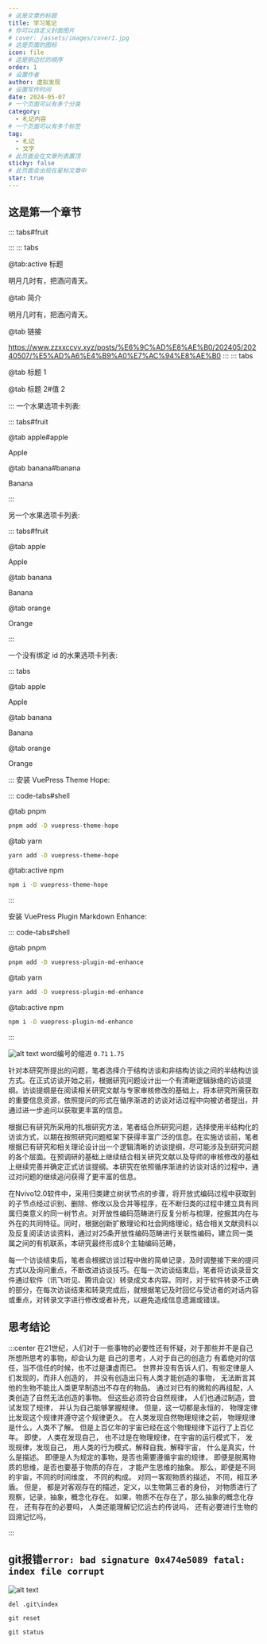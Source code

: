 ```yaml
---
# 这是文章的标题
title: 学习笔记
# 你可以自定义封面图片
# cover: /assets/images/cover1.jpg
# 这是页面的图标
icon: file
# 这是侧边栏的顺序
order: 1
# 设置作者
author: 虚拟发现
# 设置写作时间
date: 2024-05-07
# 一个页面可以有多个分类
category:
  - 札记内容
# 一个页面可以有多个标签
tag:
  - 札记
  - 文字
# 此页面会在文章列表置顶
sticky: false
# 此页面会出现在星标文章中
star: true
---
```


<!-- more -->
## 这是第一个章节

::: tabs#fruit

<!-- 这里，fruit 将用作 id，它是可选的 -->

<!-- 选项卡内容 -->

:::
::: tabs

@tab:active 标题
<!-- tab 1 将会被默认激活 -->
<!-- tab 1 内容 -->
明月几时有，把酒问青天。

@tab 简介
<!-- tab 2 内容 -->
明月几时有，把酒问青天。

@tab 链接
<!-- tab 3 内容 -->
<https://www.zzxxccvv.xyz/posts/%E6%9C%AD%E8%AE%B0/202405/20240507/%E5%AD%A6%E4%B9%A0%E7%AC%94%E8%AE%B0> 
:::
::: tabs

@tab 标题 1

<!-- 此处，选项卡 1 的标题“标题 1”将用作值。 -->

<!-- tab 1 内容 -->

@tab 标题 2#值 2

<!-- 这里，tab 2 的标题将是 “标题 2”，但它会使用 “值 2” 作为选项卡的值-->

<!-- tab 2 内容 -->

:::
一个水果选项卡列表:

::: tabs#fruit

@tab apple#apple

Apple

@tab banana#banana

Banana

:::

另一个水果选项卡列表:

::: tabs#fruit

@tab apple

Apple

@tab banana

Banana

@tab orange

Orange

:::

一个没有绑定 id 的水果选项卡列表:

::: tabs

@tab apple

Apple

@tab banana

Banana

@tab orange

Orange

:::
安装 VuePress Theme Hope:

::: code-tabs#shell

@tab pnpm

```bash
pnpm add -D vuepress-theme-hope
```

@tab yarn

```bash
yarn add -D vuepress-theme-hope
```

@tab:active npm

```bash
npm i -D vuepress-theme-hope
```

:::

安装 VuePress Plugin Markdown Enhance:

::: code-tabs#shell

@tab pnpm

```bash
pnpm add -D vuepress-plugin-md-enhance
```

@tab yarn

```bash
yarn add -D vuepress-plugin-md-enhance
```

@tab:active npm

```bash
npm i -D vuepress-plugin-md-enhance
```

:::

![alt text](image.png)
word编号的缩进
`0.71`
`1.75`

针对本研究所提出的问题，笔者选择介于结构访谈和非结构访谈之间的半结构访谈方式。在正式访谈开始之前，根据研究问题设计出一个有清晰逻辑脉络的访谈提纲。访谈提纲是在阅读相关研究文献与专家审核修改的基础上，将本研究所需获取的重要信息资源，依照提问的形式在循序渐进的访谈对话过程中向被访者提出，并通过进一步追问以获取更丰富的信息。

根据已有研究所采用的扎根研究方法，笔者结合所研究问题，选择使用半结构化的访谈方式，以期在按照研究问题框架下获得丰富广泛的信息。在实施访谈前，笔者根据已有研究和相关理论设计出一个逻辑清晰的访谈提纲，尽可能涉及到研究问题的各个层面。在预调研的基础上继续结合相关研究文献以及导师的审核修改的基础上继续完善并确定正式访谈提纲。本研究在依照循序渐进的访谈对话的过程中，通过对问题的继续追问获得了更丰富的信息。

在Nvivo12.0软件中，采用归类建立树状节点的步骤，将开放式编码过程中获取到的子节点经过识别、删除、修改以及合并等程序，在不断归类的过程中建立具有同属归类意义的同一树节点。对开放性编码范畴进行反复分析与梳理，挖掘其内在与外在的共同特征。同时，根据创新扩散理论和社会网络理论，结合相关文献资料以及反复阅读访谈资料，通过对25条开放性编码范畴进行关联性编码，建立同一类属之间的有机联系，本研究最终形成8个主轴编码范畴，


每一个访谈结束后，笔者会根据访谈过程中做的简单记录，及时调整接下来的提问方式以及询问重点，不断改进访谈技巧。在每一次访谈结束后，笔者将访谈录音文件通过软件（讯飞听见、腾讯会议）转录成文本内容。同时，对于软件转录不正确的部分，在每次访谈结束和转录完成后，就根据笔记及时回忆与受访者的对话内容或重点，对转录文字进行修改或者补充，以避免造成信息遗漏或错误。


## 思考结论
:::center
在21世纪，人们对于一些事物的必要性还有怀疑，对于那些并不是自己所想所思考的事物，却会认为是
自己的思考，人对于自己的创造力
有着绝对的信任，当不信任的时候，也不过是谦虚而已。
世界并没有告诉人们，有些定律是人们发现的，而非人创造的，
并没有创造出只有人类才能创造的事物，
无法断言其他的生物不能比人类更早制造出不存在的物品。
通过对已有的微粒的再组配，人类创造了自然无法创造的事物。
但这些必须符合自然规律，
人们也通过制造，尝试发现了规律，
并认为自己能够掌握规律。
但是，这一切都是永恒的，
物理定律比发现这个规律并遵守这个规律更久。
在人类发现自然物理规律之前，
物理规律是什么，人类不了解。
但是上百亿年的宇宙已经在这个物理规律下运行了上百亿年。
即使，
人类在发现自己，
也不过是在物理规律，在宇宙的运行模式下，
发现规律，发现自己，
用人类的行为模式，解释自我，解释宇宙，
什么是真实，什么是描述。
即便是人为规定的事物，是否也需要遵循宇宙的规律，
即便是脱离物质的思维，是否也要基于物质的存在，
才能产生思维的抽象。
那么，即便是不同的宇宙，不同的时间维度，
不同的构成。
对同一客观物质的描述，
不同，相互矛盾。
但是，
都是对客观存在的描述，定义，以生物第三者的身份，
对物质进行了观察，记录，抽象，概念化存在。
如果，物质不在存在了，那么抽象的概念化存在，
还有存在的必要吗，
人类还能理解记忆远古的传说吗，
还有必要进行生物的回溯记忆吗，


:::
## git报错`error: bad signature 0x474e5089 fatal: index file corrupt`
![alt text](image-1.png)
```shell
del .git\index
```
```shell
git reset   
```
```shell
git status                                            
```
